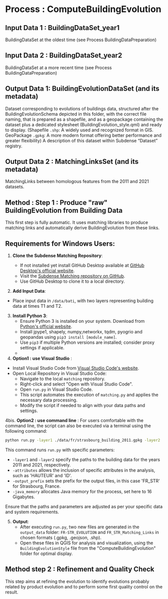 # Process : ComputeBuildingEvolution 

## Input Data 1 : BuildingDataSet_year1
BuildingDataSet at the oldest time (see Process BuildingDataPreparation)
## Input Data 2 : BuildingDataSet_year2 
BuildingDataSet at a more recent time (see Process BuildingDataPreparation)

## Output Data 1: BuildingEvolutionDataSet  (and its metadata)
Dataset corresponding to evolutions of buildings data, structured after the BuildingEvolutionSchema depicted in this folder, with the correct file naming, that is prepared as a shapefile, and as a geopackage containing the dataset plus a dedicated stylesheet (BuildingEvolution_style.qml) and ready to display. (Shapefile `.shp`: A widely used and recognized format in GIS. GeoPackage `.gpkg`: A more modern format offering better performance and greater flexibility)
A description of this dataset within Subdense “Dataset” registry.

## Output Data 2 : MatchingLinksSet (and its metadata) 
MatchingLinks between homologous features from the 2011 and 2021 datasets. 

## Method : Step 1 : Produce "raw" BuildingEvolution from Building Data

This first step is fully automatic. It uses matching libraries to produce matching links and automatically derive BuildingEvolution from these links.  

## Requirements for Windows Users:

1. **Clone the Subdense Matching Repository**:
   - If not installed yet install GitHub Desktop available at [GitHub Desktop's official website](https://desktop.github.com/).
   - Visit the [Subdense Matching repository on GitHub](https://github.com/subdense/matching).
   - Use GitHub Desktop to clone it to a local directory.
  
 2. **Add Input Data**: 
   - Place input data in `/data/bati`, with two layers representing building data at times T1 and T2.

3. **Install Python 3**:
   - Ensure Python 3 is installed on your system. Download from [Python's official website](https://www.python.org/downloads/).
   - Install jpype1, shapely, numpy,networkx, tqdm, pyogrio and geopandas using `pip3 install [module_name]`.
   - Use `pip3` if multiple Python versions are installed; consider proxy settings if applicable.
   - 
4. **Option1 : use Visual Studio** :
 - Install Visual Studio Code from [Visual Studio Code's website](https://code.visualstudio.com/).
 - Open Local Repository in Visual Studio Code:
   - Navigate to the local `matching` repository.
   - Right-click and select "Open with Visual Studio Code".
   - Open `run.py` in Visual Studio Code.
   - This script automates the execution of `matching.py` and applies the necessary data processing.
   - Modify the script if needed to align with your data paths and settings.

4bis. **Option2 : use command line** : 
For users comfortable with the command line, the script can also be executed via a terminal using the following command:
```bash
python run.py -layer1 ./data/fr/strasbourg_building_2011.gpkg -layer2 ./data/fr/strasbourg_building_2021.gpkg -attributes '["HAUTEUR","ID"]' -output_prefix FR_STR -java_memory 16G
```
This command runs `run.py` with specific parameters:
- `-layer1` and `-layer2` specify the paths to the building data for the years 2011 and 2021, respectively.
- `-attributes` allows the inclusion of specific attributes in the analysis, such as 'HAUTEUR' and 'ID'.
- `-output_prefix` sets the prefix for the output files, in this case 'FR_STR' for Strasbourg, France.
- `-java_memory` allocates Java memory for the process, set here to 16 Gigabytes.

Ensure that the paths and parameters are adjusted as per your specific data and system requirements.

5. **Output**:
   - After executing `run.py`, two new files are generated in the `output_data` folder: `FR-STR_EVOLUTION` and `FR_STR_Matching_Links` in chosen formats (.gpkg, .geojson, .shp).
   - Open these files in QGIS for analysis and visualization, using the `BuildingEvolutionStyle` file from the "ComputeBuildingEvolution" folder for optimal display.


## Method step 2 : Refinement and Quality Check

This step aims at refining the evolution to identify evolutions probably related by product evolution and to perform some first quality control on the result. 


